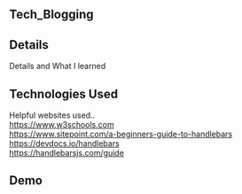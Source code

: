 ## Tech_Blogging

## Details
Details and What I learned

## Technologies Used<br>

Helpful websites used..<br>
https://www.w3schools.com<br>
https://www.sitepoint.com/a-beginners-guide-to-handlebars<br>
https://devdocs.io/handlebars<br>
https://handlebarsjs.com/guide


## Demo<br>
